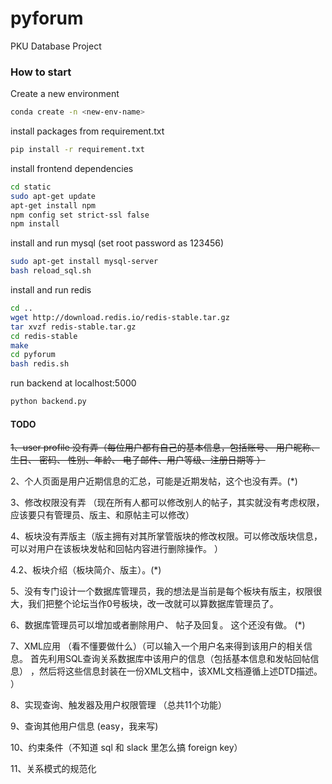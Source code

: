 # pyforum
PKU Database Project

### How to start

Create a new environment

```bash
conda create -n <new-env-name>
```


install packages from requirement.txt

```bash
pip install -r requirement.txt
```

install frontend dependencies

```bash
cd static
sudo apt-get update
apt-get install npm
npm config set strict-ssl false
npm install
```

install and run mysql (set root password as 123456)

```bash
sudo apt-get install mysql-server
bash reload_sql.sh
```

install and run redis

```bash
cd ..
wget http://download.redis.io/redis-stable.tar.gz
tar xvzf redis-stable.tar.gz
cd redis-stable
make
cd pyforum
bash redis.sh
```

run backend at localhost:5000

```bash
python backend.py
```

#### TODO

~~1、user profile 没有弄（每位用户都有自己的基本信息，包括账号、 用户昵称、生日、 密码、 性别、年龄、 电子邮件、用户等级、注册日期等 ）~~

2、个人页面是用户近期信息的汇总，可能是近期发帖，这个也没有弄。(*)

3、修改权限没有弄 （现在所有人都可以修改别人的帖子，其实就没有考虑权限，应该要只有管理员、版主、和原帖主可以修改）

4、板块没有弄版主（版主拥有对其所掌管版块的修改权限。可以修改版块信息， 可以对用户在该板块发帖和回帖内容进行删除操作。 ）

4.2、板块介绍（板块简介、版主）。(*)

5、没有专门设计一个数据库管理员，我的想法是当前是每个板块有版主，权限很大，我们把整个论坛当作0号板块，改一改就可以算数据库管理员了。

6、数据库管理员可以增加或者删除用户、 帖子及回复。 这个还没有做。 (*)

7、XML应用 （看不懂要做什么）（可以输入一个用户名来得到该用户的相关信息。 首先利用SQL查询关系数据库中该用户的信息（包括基本信息和发帖回帖信息） ，然后将这些信息封装在一份XML文档中，该XML文档遵循上述DTD描述。 ）

8、实现查询、触发器及用户权限管理 （总共11个功能）

9、查询其他用户信息 (easy，我来写)

10、约束条件（不知道 sql 和 slack 里怎么搞 foreign key）

11、关系模式的规范化
